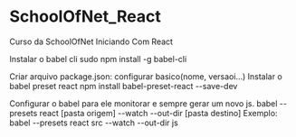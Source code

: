 # SchoolOfNet_React
Curso da SchoolOfNet Iniciando Com React

Instalar o babel cli
sudo npm install -g babel-cli


Criar arquivo package.json:
 configurar basico(nome, versaoi...)
Instalar o babel preset react
npm install babel-preset-react --save-dev


Configurar o babel para ele monitorar e sempre gerar um novo js.
babel --presets react [pasta origem] --watch --out-dir [pasta destino]
Exemplo: 
 babel --presets react src --watch --out-dir js


